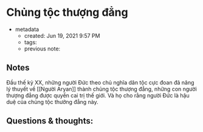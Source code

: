 # Chủng tộc thượng đẳng

- metadata
	- created: Jun 19, 2021 9:57 PM
	- tags:
	- previous note:

## Notes
Đầu thế kỷ XX, những người Đức theo chủ nghĩa dân tộc cực đoan đã nâng lý thuyết về [[Người Aryan]] thành chủng tộc thượng đẳng, những con người thượng đẳng được quyền cai trị thế giới. Và họ cho rằng người Đức là hậu duệ của chủng tộc thưởng đẳng này.

## Questions & thoughts:
